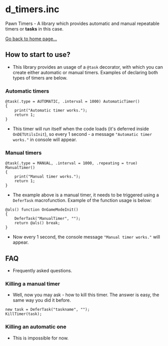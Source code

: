 # d_timers.inc
Pawn Timers - A library which provides automatic and manual repeatable timers or **tasks** in this case.

[Go back to home page...](README.md)

## How to start to use?

- This library provides an usage of a `@task` decorator, with which you can create either automatic or manual timers. Examples of declaring both types of timers are below.
 
### Automatic timers

```pawn
@task(.type = AUTOMATIC, .interval = 1000) AutomaticTimer()
{
    print("Automatic timer works.");
    return 1;
}
```

- This timer will run itself when the code loads (it's deferred inside `OnDETUtilsInit`), so every 1 second - a message `"Automatic timer works."` in console will appear.

### Manual timers

```pawn
@task(.type = MANUAL, .interval = 1000, .repeating = true) ManualTimer()
{
    print("Manual timer works.");
    return 1;
}
```

- The example above is a manual timer, it needs to be triggered using a `DeferTask` macrofunction. Example of the function usage is below:

```pawn
@als() function OnGameModeInit()
{
    DeferTask("ManualTimer", "");
    return @als() break;
}
```

- Now every 1 second, the console message `"Manual timer works."` will appear.

## FAQ
- Frequently asked questions.

### Killing a manual timer
- Well, now you may ask - how to kill this timer. The answer is easy, the same way you did it before.

```pawn
new task = DeferTask("taskname", "");
KillTimer(task);
```

### Killing an automatic one
- This is impossible for now.
